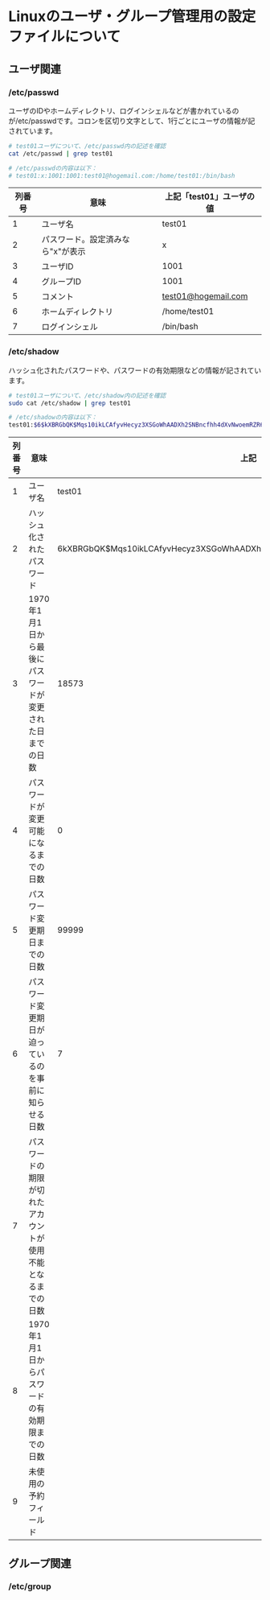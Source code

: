# Linuxのユーザ・グループ管理用の設定ファイルについて

## ユーザ関連

### /etc/passwd
ユーザのIDやホームディレクトリ、ログインシェルなどが書かれているのが/etc/passwdです。コロンを区切り文字として、1行ごとにユーザの情報が記されています。

```bash
# test01ユーザについて、/etc/passwd内の記述を確認
cat /etc/passwd | grep test01

# /etc/passwdの内容は以下：
# test01:x:1001:1001:test01@hogemail.com:/home/test01:/bin/bash
```

|列番号|意味|上記「test01」ユーザの値|
|----|----|----|
|1|ユーザ名|test01|
|2|パスワード。設定済みなら"x"が表示|x|
|3|ユーザID|1001|
|4|グループID|1001|
|5|コメント|test01@hogemail.com|
|6|ホームディレクトリ|/home/test01|
|7|ログインシェル|/bin/bash|


### /etc/shadow
ハッシュ化されたパスワードや、パスワードの有効期限などの情報が記されています。

```bash
# test01ユーザについて、/etc/shadow内の記述を確認
sudo cat /etc/shadow | grep test01

# /etc/shadowの内容は以下：
test01:$6$kXBRGbQK$Mqs10ikLCAfyvHecyz3XSGoWhAADXh2SNBncfhh4dXvNwoemRZR6xhR9iAJYL5x8Njxgp.mfTddlEQyt7tjpv.:18573:0:99999:7:::
```

|列番号|意味|上記「test01」ユーザの値|
|----|----|----|
|1|ユーザ名|test01|
|2|ハッシュ化されたパスワード|$6$kXBRGbQK$Mqs10ikLCAfyvHecyz3XSGoWhAADXh2SNBncfhh4dXvNwoemRZR6xhR9iAJYL5x8Njxgp.mfTddlEQyt7tjpv.|
|3|1970年1月1日から最後にパスワードが変更された日までの日数|18573|
|4|パスワードが変更可能になるまでの日数|0|
|5|パスワード変更期日までの日数|99999|
|6|パスワード変更期日が迫っているのを事前に知らせる日数|7|
|7|パスワードの期限が切れたアカウントが使用不能となるまでの日数||
|8|1970年1月1日からパスワードの有効期限までの日数||
|9|未使用の予約フィールド||

## グループ関連

### /etc/group


